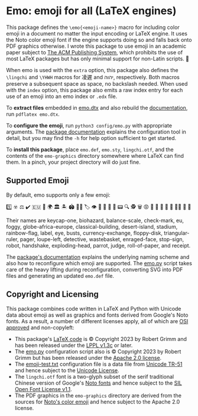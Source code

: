 # Emo: emoji for all (LaTeX engines)

This package defines the `\emo{<emoji-name>}` macro for including color emoji in
a document no matter the input encoding or LaTeX engine. It uses the Noto color
emoji font if the engine supports doing so and falls back onto PDF graphics
otherwise. I wrote this package to use emoji in an academic paper subject to
[The ACM Publishing
System](https://authors.acm.org/proceedings/production-information/accepted-latex-packages),
which prohibits the use of most LaTeX packages but has only minimal support for
non-Latin scripts. 🎉

When emo is used with the `extra` option, this package also defines the
`\lingchi` and `\YHWH` macros for 凌遲 and יהוה, respectively. Both macros
preserve a subsequent space as space, no backslash needed. When used with the
`index` option, this package also emits a raw index entry for each use of an
emoji into an emo index or `.edx` file.

To **extract files** embedded in [emo.dtx](emo.dtx) and also rebuild the
[documentation](emo.pdf), run `pdflatex emo.dtx`.

To **configure the emoji**, run `python3 config/emo.py` with appropriate
arguments. The [package documentation](emo.pdf) explains the configuration tool
in detail, but you may find the `-h` for help option sufficient to get started.

To **install this package**, place `emo.def`, `emo.sty`, `lingchi.otf`, and the
contents of the `emo-graphics` directory somewhere where LaTeX can find them. In
a pinch, your project directory will do just fine.

## Supported Emoji

By default, emo supports only a few emoji:

1️⃣ ☣️ ⚖️ ✔️ 🇪🇺 🌁 🌍 🏛️ 🏝️ 🏟️ 🏳️‍🌈 🏷️ 👁️ 👥 💱 💾 📐 📟 🔍 🕵️ 🗑️ 😡 🛑 🤖 🤝 🤯 🦜 🧑‍⚖️ 🧻 🧾

Their names are keycap-one, biohazard, balance-scale, check-mark, eu, foggy,
globe-africa-europe, classical-building, desert-island, stadium, rainbow-flag,
label, eye, busts, currency-exchange, floppy-disk, triangular-ruler, pager,
loupe-left, detective, wastebasket, enraged-face, stop-sign, robot, handshake,
exploding-head, parrot, judge, roll-of-paper, and receipt.

The [package's documentation](emo.pdf) explains the underlying naming scheme and
also how to reconfigure which emoji are supported. The [emo.py](config/emo.py)
script takes care of the heavy lifting during reconfiguration, converting SVG
into PDF files and generating an updated `emo.def` file.

## Copyright and Licensing

This package combines code written in LaTeX and Python with Unicode data about
emoji as well as graphics and fonts derived from Google's Noto fonts. As a
result, a number of different licenses apply, all of which are [OSI
approved](https://opensource.org/licenses/) and non-copyleft:

  * This package's [LaTeX code](emo.dtx) is © Copyright 2023 by Robert Grimm and
    has been released under the [LPPL
    v1.3c](https://www.latex-project.org/lppl/lppl-1-3c/) or later.
  * The [emo.py](config/emo.py) configuration script also is © Copyright 2023 by
    Robert Grimm but has been released under the [Apache 2.0
    license](https://www.apache.org/licenses/LICENSE-2.0).
  * The [emoji-test.txt](config/emoji-test.txt) configuration file is a data
    file from [Unicode TR-51](https://unicode.org/reports/tr51/) and hence
    subject to the [Unicode License](https://www.unicode.org/license.txt).
  * The `lingchi.otf` font is a two-glyph subset of the serif traditional
    Chinese version of Google's [Noto
    fonts](https://github.com/notofonts/noto-cjk) and hence subject to the [SIL
    Open Font License v1.1](https://scripts.sil.org/ofl).
  * The PDF graphics in the `emo-graphics` directory are derived from the
    sources for [Noto's color emoji](https://github.com/googlefonts/noto-emoji)
    and hence subject to the Apache 2.0 license.

